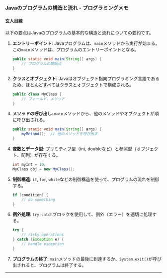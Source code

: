 ### Javaのプログラムの構造と流れ - プログラミングメモ

#### 玄人目線

以下の要点はJavaのプログラムの基本的な構造と流れについての要約です。

1. **エントリーポイント**: Javaプログラムは、`main`メソッドから実行が始まる。この`main`メソッドは、プログラムのエントリーポイントとなる。

    ```java
    public static void main(String[] args) {
        // プログラムの開始点
    }
    ```

2. **クラスとオブジェクト**: Javaはオブジェクト指向プログラミング言語であるため、ほとんどすべてはクラスとオブジェクトで構成される。

    ```java
    public class MyClass {
        // フィールド、メソッド
    }
    ```

3. **メソッドの呼び出し**: `main`メソッドから、他のメソッドやオブジェクトが順に呼び出される。

    ```java
    public static void main(String[] args) {
        myMethod();  // 他のメソッドを呼び出す
    }
    ```

4. **変数とデータ型**: プリミティブ型（int, doubleなど）と参照型（オブジェクト、配列）が存在する。

    ```java
    int myInt = 10;
    MyClass obj = new MyClass();
    ```

5. **制御構造**: `if`, `for`, `while`などの制御構造を使って、プログラムの流れを制御する。

    ```java
    if (condition) {
        // do something
    }
    ```

6. **例外処理**: `try-catch`ブロックを使用して、例外（エラー）を適切に処理する。

    ```java
    try {
        // risky operations
    } catch (Exception e) {
        // handle exception
    }
    ```

7. **プログラムの終了**: `main`メソッドの最後に到達するか、`System.exit()`が呼び出されると、プログラムは終了する。

---
